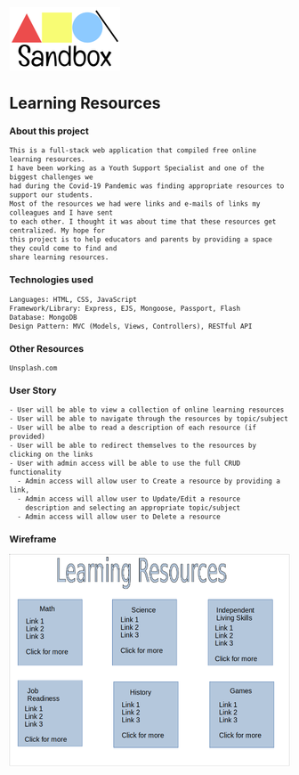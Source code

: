 <img src="public/img/logo.png">

# Learning Resources 

### About this project

    This is a full-stack web application that compiled free online learning resources. 
    I have been working as a Youth Support Specialist and one of the biggest challenges we 
    had during the Covid-19 Pandemic was finding appropriate resources to support our students. 
    Most of the resources we had were links and e-mails of links my colleagues and I have sent 
    to each other. I thought it was about time that these resources get centralized. My hope for 
    this project is to help educators and parents by providing a space they could come to find and 
    share learning resources. 

### Technologies used
    
    Languages: HTML, CSS, JavaScript
    Framework/Library: Express, EJS, Mongoose, Passport, Flash
    Database: MongoDB
    Design Pattern: MVC (Models, Views, Controllers), RESTful API

### Other Resources

    Unsplash.com

### User Story
    - User will be able to view a collection of online learning resources
    - User will be able to navigate through the resources by topic/subject
    - User will be albe to read a description of each resource (if provided)
    - User will be able to redirect themselves to the resources by clicking on the links
    - User with admin access will be able to use the full CRUD functionality
      - Admin access will allow user to Create a resource by providing a link, 
      - Admin access will allow user to Update/Edit a resource
        description and selecting an appropriate topic/subject
      - Admin access will allow user to Delete a resource
  
### Wireframe


<img src="public/img/wireframe.png">